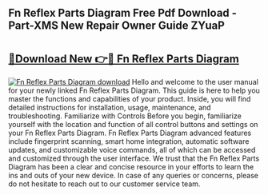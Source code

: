 ## Fn Reflex Parts Diagram Free Pdf Download - Part-XMS New Repair Owner Guide ZYuaP

# <h2><a href="http://dfk2xl6.blite.top/?on=Fn+Reflex+Parts+Diagram">🔗Download New 👉🔴 Fn Reflex Parts Diagram</a></h2>

[![Fn Reflex Parts Diagram download](https://i.imgur.com/lujVjoI.png)](http://dfk2xl6.blite.top/?on=Fn+Reflex+Parts+Diagram)
Hello and welcome to the user manual for your newly linked Fn Reflex Parts Diagram. This guide is here to help you master the functions and capabilities of your product. Inside, you will find detailed instructions for installation, usage, maintenance, and troubleshooting. Familiarize with Controls Before you begin, familiarize yourself with the location and function of all control buttons and settings on your Fn Reflex Parts Diagram. Fn Reflex Parts Diagram advanced features include fingerprint scanning, smart home integration, automatic software updates, and customizable voice commands, all of which can be accessed and customized through the user interface. We trust that the Fn Reflex Parts Diagram has been a clear and concise resource in your efforts to learn the ins and outs of your new device. In case of any queries or concerns, please do not hesitate to reach out to our customer service team.
